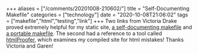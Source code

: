 +++
aliases = ["/comments/20201008-210602/"]
title = "Self-Documenting Makefile"
categories = ["technology"]
date = "2020-10-08T21:06:02"
tags = ["makefile","html","testing","link"]
+++
Two links from Victoria Drake proved extremely helpful for my static site, [a self-documenting makefile](https://victoria.dev/blog/how-to-create-a-self-documenting-makefile/) and [a portable makefile](https://victoria.dev/blog/a-portable-makefile-for-continuous-delivery-with-hugo-and-github-pages/). The second had a reference to a tool called [htmlProofer](https://github.com/gjtorikian/html-proofer), which examines my compiled site for html mistakes! Thanks Victoria and Garen!

